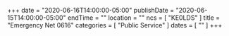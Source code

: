 +++
date = "2020-06-16T14:00:00-05:00"
publishDate = "2020-06-15T14:00:00-05:00"
endTime = ""
location = ""
ncs = [ "KE0LDS" ]
title = "Emergency Net 0616"
categories = [ "Public Service" ]
dates = [ "" ]
+++
